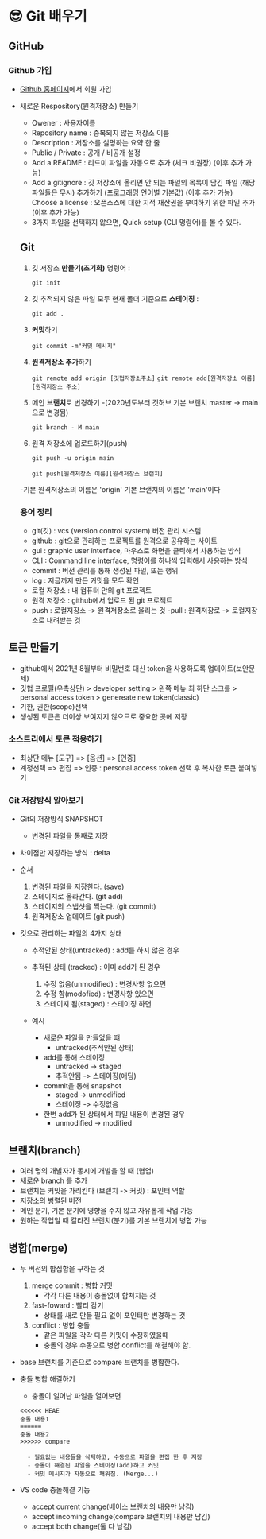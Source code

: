 😎 Git 배우기
=== 

GitHub
---
### Github 가입
- [Github 홈페이지](https://https://github.com/)에서 회원 가입
- 새로운 Respository(원격저장소) 만들기
    - Owener : 사용자이름
    - Repository name : 중복되지 않는 저장소 이름
    - Description : 저장소를 설명하는 요약 한 줄 
    - Public / Private : 공개 / 비공개 설정
    - Add a README : 리드미 파일을 자동으로 추가 (체크 비권장) (이후 추가 가능)
    - Add a gitignore : 깃 저장소에 올리면 안 되는 파일의 목록이 담긴 파일 (해당 파일들은 무시) 추가하기 (프로그래밍 언어별 기본값) (이후 추가 가능)
    Choose a license : 오픈소스에 대한 지적 재산권을 부여하기 위한 파일 추가 (이후 추가 가능)
    - 3가지 파일을 선택하지 않으면, Quick setup (CLI 명령어)를 볼 수 있다. 

    Git
    ---

    1. 깃 저장소 **만들기(초기화)** 명령어 :

        `git init`

     2. 깃 추적되지 않은 파일 모두 현재 폴더 기준으로 **스테이징** : 

        `git add .`

     3. **커밋**하기

         `git commit -m"커밋 메시지"`

     4. **원격저장소 추가**하기

        `git remote add origin [깃헙저장소주소]`
        `git remote add[원격저장소 이름][원격저장소 주소]`

     5. 메인 **브랜치**로 변경하기
        -(2020년도부터 깃허브 기본 브랜치 master -> main으로 변경됨)

        `git branch - M main`

    6. 원격 저장소에 업로드하기(push)

        `git push -u origin main`   

        `git push[원격저장소 이름][원격저장소 브랜치]`

    -기본 원격저장소의 이름은 'origin' 기본 브랜치의 이름은 'main'이다


    ### 용어 정리
    - git(깃) : vcs (version control system) 버전 관리 시스템
    - github : git으로 관리하는 프로젝트를 원격으로 공유하는 사이트
    - gui : graphic user interface, 마우스로 화면을 클릭해서 사용하는 방식
    - CLI : Command line interface, 명령어를 하나씩 입력해서 사용하는 방식
    - commit : 버전 관리를 통해 생성된 파일, 또는 행위
    - log : 지금까지 만든 커밋을 모두 확인 
    - 로컬 저장소 : 내 컴퓨터 안의 git 프로젝트
    - 원격 저장소 : github에서 업로드 된 git 프로젝트
    - push : 로컬저장소 -> 원격저장소로 올리는 것
    -pull : 원격저장로 -> 로컬저장소로 내려받는 것

## 토큰 만들기
- github에서 2021년 8월부터 비밀번호 대신 token을 사용하도록 업데이트(보안문제)
- 깃헙 프로필(우측상단) > developer setting > 왼쪽 메뉴 최 하단 스크롤 > personal access token > genereate new token(classic)
- 기한, 권한(scope)선택
- 생성된 토큰은 더이상 보여지지 않으므로 중요한 곳에 저장

### 소스트리에서 토큰 적용하기
- 최상단 메뉴 [도구] => [옵션] => [인증]
- 계정선택 => 편집 => 인증 : personal access token 선택 후 복사한 토큰 붙여넣기

### Git 저장방식 알아보기
- Git의 저장방식 SNAPSHOT
    - 변경된 파일을 통째로 저장
- 차이점만 저장하는 방식 : delta
- 순서 
    1. 변경된 파일을 저장한다. (save)
    2. 스테이지로 올라간다. (git add)
    3. 스테이지의 스냅샷을 찍는다. (git commit)
    4. 원격저장소 업데이트 (git push)

- 깃으로 관리하는 파일의 4가지 상태
    - 추적안된 상태(untracked) : add를 하지 않은 경우
    - 추적된 상태 (tracked) : 이미 add가 된 경우
        1. 수정 없음(unmodified) : 변경사항 없으면
        2. 수정 함(modofied) : 변경사항 있으면
        3. 스테이지 됨(staged) : 스테이징 하면
    
    - 예시
        - 새로운 파일을 만들었을 떄
            - untracked(추적안된 상태)
        - add를 통해 스테이징 
            - untracked -> staged
            - 추적안됨 -> 스테이징(애딩)
        - commit을 통해 snapshot    
            - staged -> unmodified
            - 스테이징 -> 수정없음
        - 한번 add가 된 상태에서 파일 내용이 변경된 경우 
            - unmodified -> modified


## 브랜치(branch)

- 여러 명의 개발자가 동시에 개발을 할 때 (협업)
- 새로운 branch 를 추가
- 브랜치는 커밋을 가리킨다 (브랜치 -> 커밋) : 포인터 역할
- 저장소의 병렬된 버전
- 메인 분기, 기본 분기에 영향을 주지 않고 자유롭게 작업 가능
- 원하는 작업일 때 갈라진 브랜치(분기)를 기본 브랜치에 병합 가능 

## 병합(merge)
- 두 버전의 합집합을 구하는 것
    1. merge commit : 병합 커밋
        - 각각 다른 내용이 충돌없이 합쳐지는 것
    2. fast-foward : 빨리 감기
        - 상태를 새로 만들 필요 없이 포인터만 변경하는 것
    3. conflict : 병합 충돌
        - 같은 파일을 각각 다른 커밋이 수정하였을때 
        - 충돌의 경우 수동으로 병합 conflict를 해결해야 함. 
        

- base 브랜치를 기준으로 compare 브랜치를 병합한다.
- 충돌 병합 해결하기 
    - 충돌이 일어난 파일을 열어보면 
    ```
    <<<<<< HEAE
    충돌 내용1
    ======
    충돌 내용2
    >>>>>> compare
    ```        
        - 필요없는 내용들을 삭제하고, 수동으로 파일을 편집 한 후 저장
        - 충돌이 해결된 파일을 스테이징(add)하고 커밋
        - 커밋 메시지가 자동으로 채워짐. (Merge...)

- VS code 충돌해결 기능
    - accept current change(베이스 브랜치의 내용만 남김)
    - accept incoming change(compare 브랜치의 내용만 남김)
    - accept both change(둘 다 남김)


            









